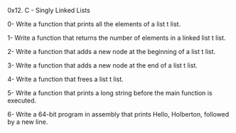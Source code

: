0x12. C - Singly Linked Lists


0- Write a function that prints all the elements of a list t list.

1- Write a function that returns the number of elements in a linked list t list.

2- Write a function that adds a new node at the beginning of a list t list.

3- Write a function that adds a new node at the end of a list t list.

4- Write a function that frees a list t list.

5- Write a function that prints a long string before the main function is executed.

6- Write a 64-bit program in assembly that prints Hello, Holberton, followed by a new line.
